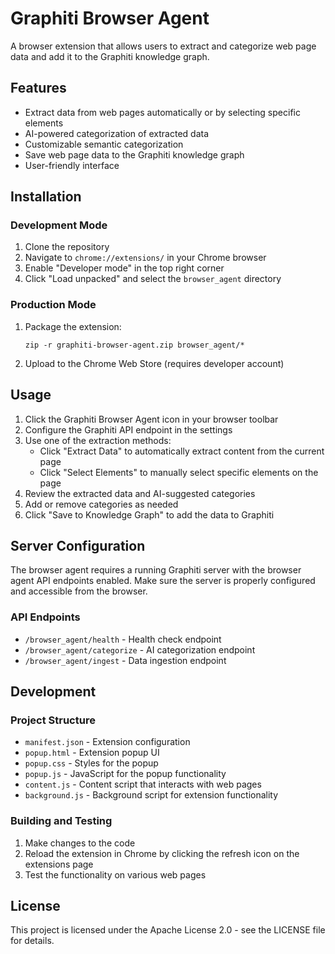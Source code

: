# Graphiti Browser Agent

A browser extension that allows users to extract and categorize web page data and add it to the Graphiti knowledge graph.

## Features

- Extract data from web pages automatically or by selecting specific elements
- AI-powered categorization of extracted data
- Customizable semantic categorization
- Save web page data to the Graphiti knowledge graph
- User-friendly interface

## Installation

### Development Mode

1. Clone the repository
2. Navigate to `chrome://extensions/` in your Chrome browser
3. Enable "Developer mode" in the top right corner
4. Click "Load unpacked" and select the `browser_agent` directory

### Production Mode

1. Package the extension:
   ```
   zip -r graphiti-browser-agent.zip browser_agent/*
   ```
2. Upload to the Chrome Web Store (requires developer account)

## Usage

1. Click the Graphiti Browser Agent icon in your browser toolbar
2. Configure the Graphiti API endpoint in the settings
3. Use one of the extraction methods:
   - Click "Extract Data" to automatically extract content from the current page
   - Click "Select Elements" to manually select specific elements on the page
4. Review the extracted data and AI-suggested categories
5. Add or remove categories as needed
6. Click "Save to Knowledge Graph" to add the data to Graphiti

## Server Configuration

The browser agent requires a running Graphiti server with the browser agent API endpoints enabled. Make sure the server is properly configured and accessible from the browser.

### API Endpoints

- `/browser_agent/health` - Health check endpoint
- `/browser_agent/categorize` - AI categorization endpoint
- `/browser_agent/ingest` - Data ingestion endpoint

## Development

### Project Structure

- `manifest.json` - Extension configuration
- `popup.html` - Extension popup UI
- `popup.css` - Styles for the popup
- `popup.js` - JavaScript for the popup functionality
- `content.js` - Content script that interacts with web pages
- `background.js` - Background script for extension functionality

### Building and Testing

1. Make changes to the code
2. Reload the extension in Chrome by clicking the refresh icon on the extensions page
3. Test the functionality on various web pages

## License

This project is licensed under the Apache License 2.0 - see the LICENSE file for details.